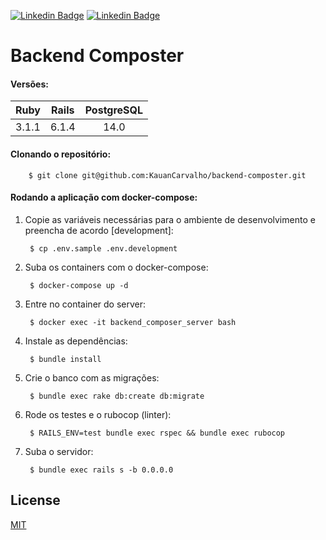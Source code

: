 [![Linkedin Badge](https://img.shields.io/badge/-Kauan%20Carvalho-6633cc?style=flat-square&logo=Linkedin&logoColor=white&link=https://www.linkedin.com/in/kauan-carvalho/)](https://www.linkedin.com/in/kauan-carvalho/)
[![Linkedin Badge](https://img.shields.io/badge/-Luiz%20Henrique-6633cc?style=flat-square&logo=Linkedin&logoColor=white&link=https://www.linkedin.com/in/luiz-henrique-speht-reis-de-oliveira-1307141b6//)](https://www.linkedin.com/in/luiz-henrique-speht-reis-de-oliveira-1307141b6/)

# Backend Composter

#### Versões:

| Ruby  | Rails |  PostgreSQL |
| :---: | :---: | :---------: |
| 3.1.1 | 6.1.4 |     14.0    |

#### Clonando o repositório:

        $ git clone git@github.com:KauanCarvalho/backend-composter.git

#### Rodando a aplicação com docker-compose:

1. Copie as variáveis necessárias para o ambiente de desenvolvimento e preencha de acordo [development]:

        $ cp .env.sample .env.development

2. Suba os containers com o docker-compose:

        $ docker-compose up -d

3. Entre no container do server:

        $ docker exec -it backend_composer_server bash

4. Instale as dependências:

        $ bundle install

5. Crie o banco com as migrações:

        $ bundle exec rake db:create db:migrate

6. Rode os testes e o rubocop (linter):

        $ RAILS_ENV=test bundle exec rspec && bundle exec rubocop

7. Suba o servidor:

        $ bundle exec rails s -b 0.0.0.0

## License
[MIT](https://choosealicense.com/licenses/mit/)
